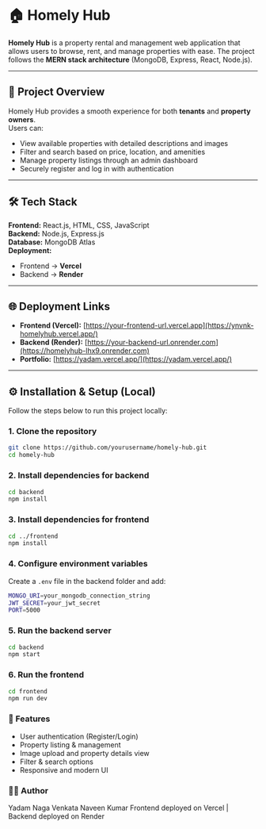 # 🏠 Homely Hub

**Homely Hub** is a property rental and management web application that allows users to browse, rent, and manage properties with ease. The project follows the **MERN stack architecture** (MongoDB, Express, React, Node.js).

---

## 🚀 Project Overview

Homely Hub provides a smooth experience for both **tenants** and **property owners**.  
Users can:
- View available properties with detailed descriptions and images  
- Filter and search based on price, location, and amenities  
- Manage property listings through an admin dashboard  
- Securely register and log in with authentication  

---

## 🛠️ Tech Stack

**Frontend:** React.js, HTML, CSS, JavaScript  
**Backend:** Node.js, Express.js  
**Database:** MongoDB Atlas  
**Deployment:**  
- Frontend → **Vercel**  
- Backend → **Render**

---

## 🌐 Deployment Links

- **Frontend (Vercel):** [https://your-frontend-url.vercel.app](https://ynvnk-homelyhub.vercel.app/)  
- **Backend (Render):** [https://your-backend-url.onrender.com](https://homelyhub-lhx9.onrender.com)
- **Portfolio:** [https://yadam.vercel.app/](https://yadam.vercel.app/)

---

## ⚙️ Installation & Setup (Local)

Follow the steps below to run this project locally:

### 1. Clone the repository
```bash
git clone https://github.com/yourusername/homely-hub.git
cd homely-hub
```

### 2. Install dependencies for backend
```bash
cd backend
npm install
```

### 3. Install dependencies for frontend
```bash
cd ../frontend
npm install
```

### 4. Configure environment variables

Create a `.env` file in the backend folder and add:
```bash
MONGO_URI=your_mongodb_connection_string
JWT_SECRET=your_jwt_secret
PORT=5000
```

### 5. Run the backend server
```bash
cd backend
npm start
```

### 6. Run the frontend
```bash
cd frontend
npm run dev
```

### 📸 Features

- User authentication (Register/Login)
- Property listing & management
- Image upload and property details view
- Filter & search options
- Responsive and modern UI

### 👩‍💻 Author

Yadam Naga Venkata Naveen Kumar
Frontend deployed on Vercel | Backend deployed on Render

